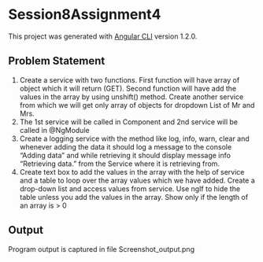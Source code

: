 # Session8Assignment4

This project was generated with [Angular CLI](https://github.com/angular/angular-cli) version 1.2.0.

## Problem Statement

1. Create a service with two functions. First function will have array of object which it
will return (GET). Second function will have add the values in the array by using
unshift() method. Create another service from which we will get only array of objects
for dropdown List of Mr and Mrs.
2. The 1st service will be called in Component and 2nd service will be called in
@NgModule
3. Create a logging service with the method like log, info, warn, clear and whenever
adding the data it should log a message to the console “Adding data” and while
retrieving it should display message info “Retrieving data.” from the Service where it
is retrieving from.
4. Create text box to add the values in the array with the help of service and a table
to loop over the array values which we have added. Create a drop-down list and
access values from service. Use ngIf to hide the table unless you add the values in the
array. Show only if the length of an array is > 0

## Output

Program output is captured in file Screenshot_output.png
